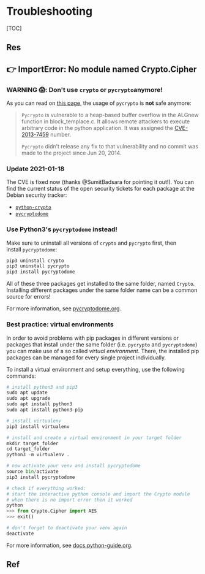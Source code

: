 # Troubleshooting

[TOC]



## Res


## 👉 ImportError: No module named Crypto.Cipher

### WARNING 😱: Don't use `crypto` or `pycrypto`anymore!

As you can read on [this page](https://blog.sqreen.com/stop-using-pycrypto-use-pycryptodome/), the usage of `pycrypto` is **not** safe anymore:

> `Pycrypto` is vulnerable to a heap-based buffer overflow in the ALGnew function in block_templace.c. It allows remote attackers to execute arbitrary code in the python application. It was assigned the [CVE-2013-7459](https://security-tracker.debian.org/tracker/CVE-2013-7459) number.
> 
> `Pycrypto` didn’t release any fix to that vulnerability and no commit was made to the project since Jun 20, 2014.


### Update 2021-01-18
The CVE is fixed now (thanks @SumitBadsara for pointing it out!). You can find the current status of the open security tickets for each package at the Debian security tracker:

- [`python-crypto`](https://security-tracker.debian.org/tracker/source-package/python-crypto)
- [`pycryptodome`](https://security-tracker.debian.org/tracker/source-package/pycryptodome)


### Use Python3's `pycryptodome` instead!
Make sure to uninstall all versions of `crypto` and `pycrypto` first, then install `pycryptodome`:
```python
pip3 uninstall crypto 
pip3 uninstall pycrypto 
pip3 install pycryptodome
```

All of these three packages get installed to the same folder, named `Crypto`. Installing different packages under the same folder name can be a common source for errors!

For more information, see [pycryptodome.org](https://www.pycryptodome.org/en/latest/src/introduction.html).


### Best practice: virtual environments
In order to avoid problems with pip packages in different versions or packages that install under the same folder (i.e. `pycrypto` and `pycryptodome`) you can make use of a so called _virtual environment_. There, the installed pip packages can be managed for every single project individually.

To install a virtual environment and setup everything, use the following commands:
```python
# install python3 and pip3
sudo apt update
sudo apt upgrade
sudo apt install python3
sudo apt install python3-pip

# install virtualenv
pip3 install virtualenv

# install and create a virtual environment in your target folder
mkdir target_folder
cd target_folder
python3 -m virtualenv .

# now activate your venv and install pycryptodome
source bin/activate
pip3 install pycryptodome

# check if everything worked: 
# start the interactive python console and import the Crypto module
# when there is no import error then it worked
python
>>> from Crypto.Cipher import AES
>>> exit()

# don't forget to deactivate your venv again
deactivate
```

For more information, see [docs.python-guide.org](https://docs.python-guide.org/dev/virtualenvs/#lower-level-virtualenv).



[ImportError: No module named Crypto.Cipher | Stackoverflow]: https://stackoverflow.com/questions/19623267/importerror-no-module-named-crypto-cipher


## Ref

